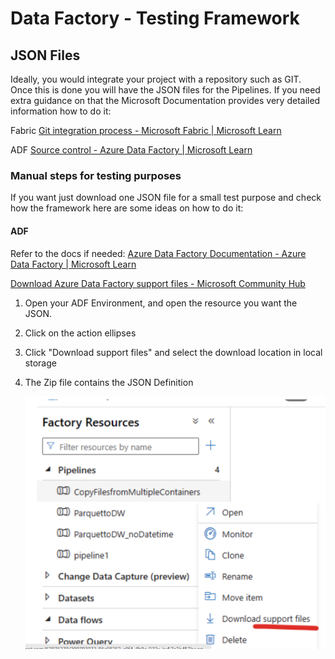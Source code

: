# Data Factory - Testing Framework

## JSON Files

Ideally, you would integrate your project with a repository such as GIT. Once this is done you will have the JSON files for the Pipelines. If you need extra guidance on that the Microsoft Documentation provides very detailed information how to do it:

Fabric
[Git integration process - Microsoft Fabric | Microsoft Learn](https://learn.microsoft.com/en-us/fabric/cicd/git-integration/git-integration-process)

ADF
[Source control - Azure Data Factory | Microsoft Learn](https://learn.microsoft.com/azure/data-factory/source-control)

### Manual steps for testing purposes
If you want just download one JSON file for a small test purpose and check how the framework here are some ideas on how to do it:

#### ADF 

Refer to the docs if needed: [Azure Data Factory Documentation - Azure Data Factory | Microsoft Learn](https://learn.microsoft.com/en-us/azure/data-factory/)

[Download Azure Data Factory support files - Microsoft Community Hub](https://techcommunity.microsoft.com/t5/azure-data-factory-blog/download-azure-data-factory-support-files/ba-p/1042848)

1. Open your ADF Environment, and open the resource you want the JSON.

2. Click on the action ellipses

3. Click "Download support files" and select the download location in local storage

4. The Zip file contains the JSON Definition


   ![image](/docs/environment_setup/images/download_support_files.png)
 

   
